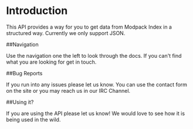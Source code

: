 Introduction
==========================

This API provides a way for you to get data from Modpack Index in a structured way. Currently we only support JSON.

##Navigation

Use the navigation one the left to look through the docs. If you can't find what you are looking for get in touch.

##Bug Reports

If you run into any issues please let us know. You can use the contact form on the site or you may reach us in our IRC Channel.

##Using it?

If you are using the API please let us know! We would love to see how it is being used in the wild.